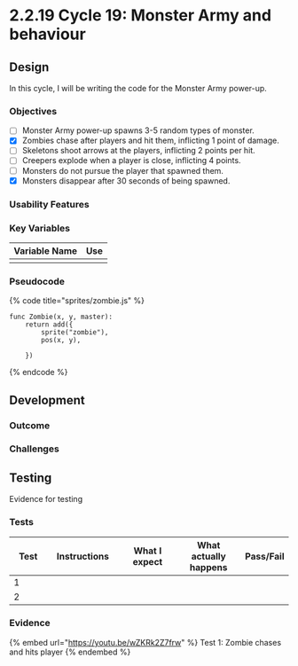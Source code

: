 # 2.2.19 Cycle 19: Monster Army and behaviour

## Design

In this cycle, I will be writing the code for the Monster Army power-up.&#x20;

### Objectives

* [ ] Monster Army power-up spawns 3-5 random types of monster.
* [x] Zombies chase after players and hit them, inflicting 1 point of damage.
* [ ] Skeletons shoot arrows at the players, inflicting 2 points per hit.
* [ ] Creepers explode when a player is close, inflicting 4 points.
* [ ] Monsters do not pursue the player that spawned them.
* [x] Monsters disappear after 30 seconds of being spawned.

### Usability Features

### Key Variables

| Variable Name | Use |
| ------------- | --- |
|               |     |

### Pseudocode

{% code title="sprites/zombie.js" %}
```
func Zombie(x, y, master):
    return add({
        sprite("zombie"),
        pos(x, y),
        
    })
```
{% endcode %}

##

## Development

### Outcome

### Challenges



## Testing

Evidence for testing

### Tests

<table><thead><tr><th width="95">Test</th><th width="158">Instructions</th><th width="171">What I expect</th><th width="174">What actually happens</th><th>Pass/Fail</th></tr></thead><tbody><tr><td>1</td><td></td><td></td><td></td><td></td></tr><tr><td>2</td><td></td><td></td><td></td><td></td></tr></tbody></table>

### Evidence

{% embed url="https://youtu.be/wZKRk2Z7frw" %}
Test 1: Zombie chases and hits player
{% endembed %}


